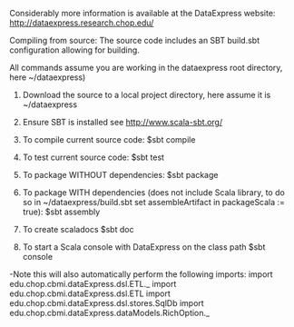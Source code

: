Considerably more information is available at the DataExpress website:
http://dataexpress.research.chop.edu/

Compiling from source: The source code includes an SBT build.sbt configuration allowing for building.

All  commands assume you are working in the dataexpress root directory, here ~/dataexpress) 

1. Download the source to a local project directory, here assume it is ~/dataexpress

2. Ensure SBT is installed see http://www.scala-sbt.org/

3. To compile current source code:
    $sbt compile

4. To test current source code:
    $sbt test

5. To package WITHOUT dependencies:
    $sbt package

6. To package WITH dependencies (does not include Scala library, to do so in ~/dataexpress/build.sbt set assembleArtifact in packageScala := true):
    $sbt assembly

7. To create scaladocs
    $sbt doc

8. To start a Scala console with DataExpress on the class path
    $sbt console

-Note this will also automatically perform the following imports:
    import edu.chop.cbmi.dataExpress.dsl.ETL._
    import edu.chop.cbmi.dataExpress.dsl.ETL
    import edu.chop.cbmi.dataExpress.dsl.stores.SqlDb
    import edu.chop.cbmi.dataExpress.dataModels.RichOption._
